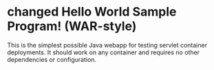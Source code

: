 changed Hello World Sample Program! (WAR-style)
===============

This is the simplest possible Java webapp for testing servlet container deployments.  It should work on any container and requires no other dependencies or configuration.
